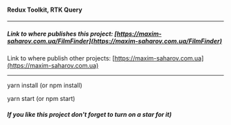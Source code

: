 
#### Redux Toolkit, RTK Query

***

##### Link to where publishes this project: [https://maxim-saharov.com.ua/FilmFinder](https://maxim-saharov.com.ua/FilmFinder)

Link to where publish other projects: [https://maxim-saharov.com.ua](https://maxim-saharov.com.ua)

***

[//]: <> (
How To deploy React App on Shared Hosting
https://medium.com/@aforamitrai/how-to-deploy-react-app-on-shared-hosting-cpanel-d682b0342424#:~:text=In%20order%20to%20deploy%20react,need%20to%20build%20the%20app.&text=In%20your%20project%20directory%20it,account%20with%20your%20hosting%20address.&text=into%20your%20
"homepage": "https://maxim-saharov.com.ua/FilmFinder",
npm run build  // yarn build
.htaccess также добавить на фттр в папку проекта
)


yarn install (or npm install)

yarn start (or npm start)


##### If you like this project don't forget to turn on a star for it)


